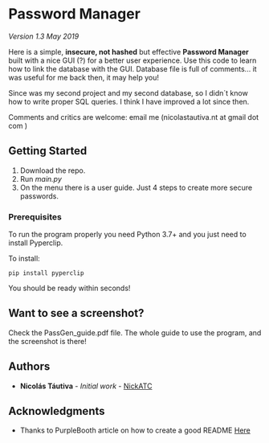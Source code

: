 # Password Manager
*Version 1.3   May 2019*

Here is a simple, **insecure, not hashed** but effective **Password Manager** built with a nice GUI (?) for a better user experience.  Use this code to learn how to link the database with the GUI.  Database file is full of comments... it was useful for me back then, it may help you!

Since was my second project and my second database, so I didn´t know how to write proper SQL queries.  I think I have improved a lot since then.

Comments and critics are welcome: email me (nicolastautiva.nt      at     gmail dot  com )

## Getting Started

1.  Download the repo.
2.  Run *main.py*
3.  On the menu there is a user guide.  Just 4 steps to create more secure passwords.

### Prerequisites

To run the program properly you need Python 3.7+ and you just need to install Pyperclip.

To install:
```
pip install pyperclip
```

You should be ready within seconds!

## Want to see a screenshot?
Check the PassGen_guide.pdf file.  The whole guide to use the program, and the screenshot is there!


## Authors

* **Nicolás Táutiva** - *Initial work* - [NickATC](https://github.com/NickATC)

## Acknowledgments

* Thanks to PurpleBooth article on how to create a good README [Here](https://gist.githubusercontent.com/PurpleBooth/109311bb0361f32d87a2/raw/824da51d0763e6855c338cc8107b2ff890e7dd43/README-Template.md) 
